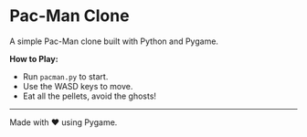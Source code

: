# Pac-Man Clone

A simple Pac-Man clone built with Python and Pygame.

**How to Play:**  
- Run `pacman.py` to start.
- Use the WASD keys to move.
- Eat all the pellets, avoid the ghosts!

---

Made with ❤️ using Pygame.
